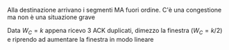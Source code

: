 Alla destinazione arrivano i segmenti MA fuori ordine. 
C'è una congestione ma non è una situazione grave

Data $W_C = k$ appena ricevo 3 ACK duplicati, dimezzo la finestra ($W_C = k/2$) e riprendo ad aumentare la finestra in modo lineare